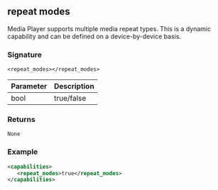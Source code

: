 ## repeat modes

Media Player supports multiple media repeat types. This is a dynamic capability and can be defined on a device-by-device basis.

### Signature

`<repeat_modes></repeat_modes>`


| Parameter | Description |
| --- | --- |
| bool | true/false |


### Returns

`None`


### Example

```xml
<capabilities>
   <repeat_modes>true</repeat_modes>
</capabilities>
```
